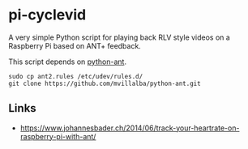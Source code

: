 # pi-cyclevid

A very simple Python script for playing back RLV style videos on a Raspberry Pi based on ANT+ feedback.

This script depends on [python-ant](https://github.com/mvillalba/python-ant).

```
sudo cp ant2.rules /etc/udev/rules.d/
git clone https://github.com/mvillalba/python-ant.git
```

## Links
* https://www.johannesbader.ch/2014/06/track-your-heartrate-on-raspberry-pi-with-ant/
